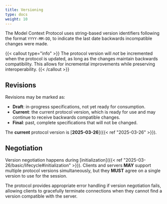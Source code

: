 ```yaml
---
title: Versioning
type: docs
weight: 10
---
```


The Model Context Protocol uses string-based version identifiers following the format
`YYYY-MM-DD`, to indicate the last date backwards incompatible changes were made.

{{< callout type="info" >}} The protocol version will _not_ be incremented when the
protocol is updated, as long as the changes maintain backwards compatibility. This allows
for incremental improvements while preserving interoperability. {{< /callout >}}

## Revisions

Revisions may be marked as:

- **Draft**: in-progress specifications, not yet ready for consumption.
- **Current**: the current protocol version, which is ready for use and may continue to
  receive backwards compatible changes.
- **Final**: past, complete specifications that will not be changed.

The **current** protocol version is [**2025-03-26**]({{< ref "2025-03-26" >}}).

## Negotiation

Version negotiation happens during
[initialization]({{< ref "2025-03-26/basic/lifecycle#initialization" >}}). Clients and
servers **MAY** support multiple protocol versions simultaneously, but they **MUST**
agree on a single version to use for the session.

The protocol provides appropriate error handling if version negotiation fails, allowing
clients to gracefully terminate connections when they cannot find a version compatible
with the server.
